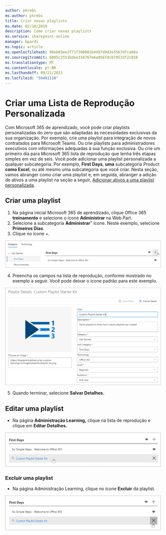 ```yaml
---
author: pkrebs
ms.author: pkrebs
title: Criar novas playlists
ms.date: 02/18/2019
description: Como criar novas playlists
ms.service: sharepoint-online
manager: bpardi
ms.topic: article
ms.openlocfilehash: 98eb03ee2f71f390881b4497d9d2e3567dfca88a
ms.sourcegitcommit: 6005c2551bdea334767e6a056fdcb79533f2c858
ms.translationtype: MT
ms.contentlocale: pt-BR
ms.lasthandoff: 09/21/2021
ms.locfileid: "59461110"
---
```

# <a name="create-a-custom-playlist"></a>Criar uma Lista de Reprodução Personalizada

Com Microsoft 365 de aprendizado, você pode criar playlists personalizadas do zero que são adaptadas às necessidades exclusivas da sua organização. Por exemplo, crie uma playlist para integração de novos contratados para Microsoft Teams. Ou crie playlists para administradores executivos com informações adequadas à sua função exclusiva. Ou crie um primeiro dia para Microsoft 365 lista de reprodução que tenha três etapas simples em vez de seis. Você pode adicionar uma playlist personalizada a qualquer subcategoria. Por exemplo, **First Days**, **uma** subcategoria Product **como Excel**, ou até mesmo uma subcategoria que você criar. Nesta seção, vamos abranger como criar uma playlist e, em seguida, abranger a adição de ativos a uma playlist na seção a seguir, [Adicionar ativos a uma playlist personalizada](custom_addassets.md).

## <a name="create-a-playlist"></a>Criar uma playlist 

1. Na página inicial Microsoft 365  de aprendizado, clique Office 365 **treinamento** e selecione o ícone **Administrar** na Web Part. 
2. Selecione a subcategoria **Administrar**" ícone. Neste exemplo, selecione **Primeiros Dias**.  
3. Clique no ícone +.  

![Botão para criar uma playlist](media/cg-newplaylistbtn.png)

4.  Preencha os campos na lista de reprodução, conforme mostrado no exemplo a seguir. Você pode deixar o ícone padrão para este exemplo. 

![Detalhes a serem preenchidos para playlist](media/cg-newplaylistdetails.png)

5.  Quando terminar, selecione **Salvar Detalhes.** 

## <a name="edit-a-playlist"></a>Editar uma playlist

- Na página **Administração Learning,** clique na lista de reprodução e clique em **Editar Detalhes.**  

![Editar playlist](media/cg-editplaylist.png)

### <a name="delete-a-playlist"></a>Excluir uma playlist

- Na página Administração Learning, clique no ícone **Excluir** da playlist.  

![Excluir playlist](media/cg-deleteplaylist.png)